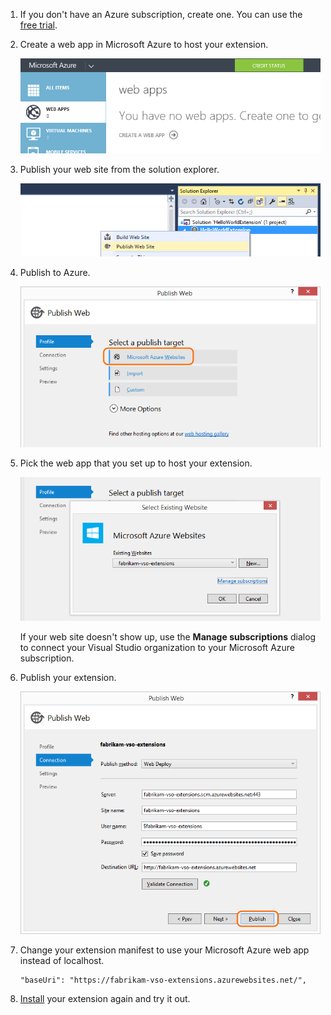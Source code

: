 1. If you don't have an Azure subscription, create one.
You can use the [free trial](http://azure.microsoft.com/pricing/free-trial/).

1. Create a web app in Microsoft Azure to host your extension.

	![Microsoft Azure portal, create a web app](./_img/publish-azure/create-web-app.png)

1. Publish your web site from the solution explorer.

	![Solution explorer, project context meny, publish web site](./_img/publish-azure/publish-web-site.png)

1. Publish to Azure.

	![Publish web dialog box](./_img/publish-azure/publish-web.png)

1. Pick the web app that you set up to host your extension.

	![Select existing web site dialog box with the web site selected](./_img/publish-azure/select-website.png)

	If your web site doesn't show up, use the **Manage subscriptions** dialog to connect your Visual Studio organization to your Microsoft Azure subscription.

1. Publish your extension.

	![Publish button on the Publish web dialog box](./_img/publish-azure/publish.png)

1. Change your extension manifest to use your Microsoft Azure web app instead of localhost.

	```
    "baseUri": "https://fabrikam-vso-extensions.azurewebsites.net/",
	```

1. [Install](../../get-started/visual-studio.md#install) your extension again and try it out.